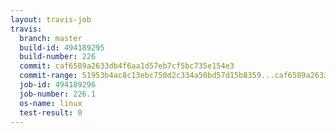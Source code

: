 ```yaml
---
layout: travis-job
travis:
  branch: master
  build-id: 494189295
  build-number: 226
  commit: caf6589a2633db4f6aa1d57eb7cf5bc735e154e3
  commit-range: 51953b4ac8c13ebc750d2c334a50bd57d15b8359...caf6589a2633db4f6aa1d57eb7cf5bc735e154e3
  job-id: 494189296
  job-number: 226.1
  os-name: linux
  test-result: 0
---
```

